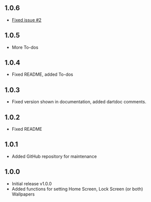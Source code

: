 ## 1.0.6

* [Fixed issue #2](https://github.com/AdityaMulgundkar/wallpaper_manager/issues/2 "Problems due to change in Flutter's Embedding engine / GeneratedPluginRegistrant.java")

## 1.0.5

* More To-dos

## 1.0.4

* Fixed README, added To-dos

## 1.0.3

* Fixed version shown in documentation, added dartdoc comments.

## 1.0.2

* Fixed README

## 1.0.1

* Added GitHub repository for maintenance

## 1.0.0

* Initial release v1.0.0
* Added functions for setting Home Screen, Lock Screen (or both) Wallpapers
